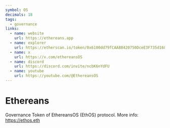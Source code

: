 ```yaml
---
symbol: OS
decimals: 18
tags:
  - governance
links:
  - name: website
    url: https://ethereans.app
  - name: explorer
    url: https://etherscan.io/token/0x6100dd79fCAA88420750DceE3F735d168aBcB771
  - name: x
    url: https://x.com/ethereansOS
  - name: discord
    url: https://discord.com/invite/ncbK6nYdFU
  - name: youtube
    url: https://youtube.com/@EthereansOS
---
```


# Ethereans

Governance Token of EthereansOS (EthOS) protocol. More info: https://ethos.eth
